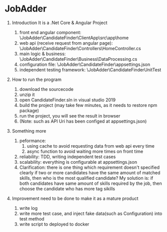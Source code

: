 # JobAdder
1. Introduction 
   It is a .Net Core & Angular Project

   1. front end angular component: \JobAdder\CandidateFinder\ClientApp\src\app\home
   2. web api (receive request from angular page): \JobAdder\CandidateFinder\Controllers\HomeController.cs
   3. main logic & business: \JobAdder\CandidateFinder\Business\DataProcessing.cs
   4. configuration file: \JobAdder\CandidateFinder\appsettings.json
   5. independent testing framework: \JobAdder\CandidateFinderUnitTest


2. How to run the program
   1. download the sourcecode
   2. unzip it
   3. open CandidateFinder.sln in visual studio 2019
   4. build the project (may take few minutes, as it needs to restore npm package)
   5. run the project, you will see the result in browser
   6. (Note: such as API Uri has been configed at appsettings.json)
   
   
3. Something more
   1. peformance: 
      1. using cache to avoid requesting data from web api every time 
      2. async function to avoid waiting more times on front time
   2. reliability: TDD, writing independent test cases
   3. scalability: everything is configurable at appsettings.json
   4. Clarification: there is one thing which requirement doesn't specified clearly
      if two or more candidates have the same amount of matched skills, then who is the most qualified candidate?
      My solution is: if both candidates have same amount of skills required by the job, then choose the candidate who has more tag sikills
   
   
4. Improvement need to be done to make it as a mature product
   1. write log
   2. write more test case, and inject fake data(such as Configuration) into test method
   3. write script to deployed to docker


